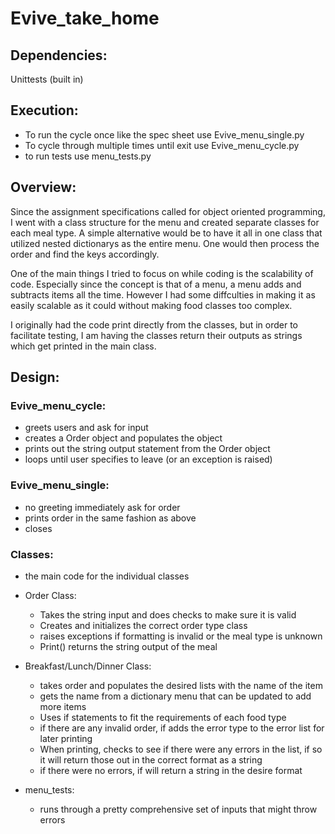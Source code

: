 # Evive_take_home

## Dependencies:
Unittests (built in)

## Execution:
- To run the cycle once like the spec sheet use Evive_menu_single.py
- To cycle through multiple times until exit use Evive_menu_cycle.py
- to run tests use menu_tests.py


## Overview:
Since the assignment specifications called for object oriented programming, I went with a class structure for the menu and created separate classes for each meal type.
A simple alternative would be to have it all in one class that utilized nested dictionarys as the entire menu. One would then process the order and find the keys accordingly. 

One of the main things I tried to focus on while coding is the scalability of code. Especially since the concept is that of a menu, a menu adds and subtracts items all the time. However I had some diffculties in making it as easily scalable as it could without making food classes too complex. 

I originally had the code print directly from the classes, but in order to facilitate testing, I am having the classes return their outputs as strings which get printed in the main class. 

## Design:

### Evive_menu_cycle: 
- greets users and ask for input
- creates a Order object and populates the object
- prints out the string output statement from the Order object
- loops until user specifies to leave (or an exception is raised)
### Evive_menu_single:
- no greeting immediately ask for order
- prints order in the same fashion as above
- closes

### Classes:
- the main code for the individual classes
- Order Class:
    - Takes the string input and does checks to make sure it is valid
    - Creates and initializes the correct order type class
    - raises exceptions if formatting is invalid or the meal type is unknown
    - Print() returns the string output of the meal
- Breakfast/Lunch/Dinner Class:
  - takes order and populates the desired lists with the name of the item
  - gets the name from a dictionary menu that can be updated to add more items
  - Uses if statements to fit the requirements of each food type
  - if there are any invalid order, if adds the error type to the error list for later printing
  - When printing, checks to see if there were any errors in the list, if so it will return those out in the correct format as a string
  - if there were no errors, if will return a string in the desire format

- menu_tests:
  - runs through a pretty comprehensive set of inputs that might throw errors

